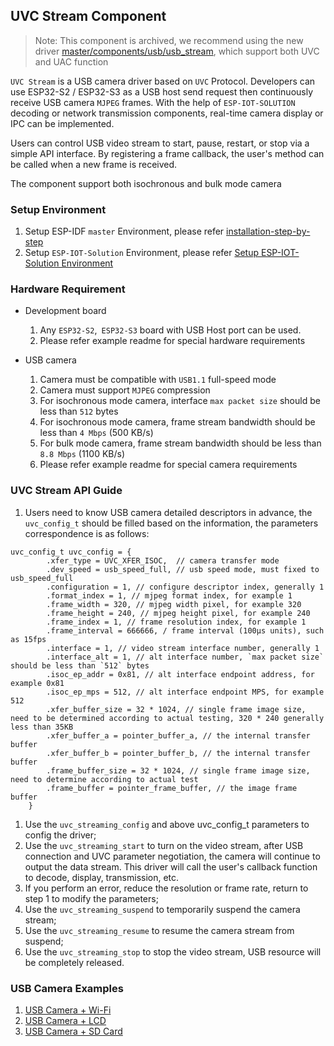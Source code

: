 ## UVC Stream Component

> Note: This component is archived, we recommend using the new driver [master/components/usb/usb_stream](https://github.com/espressif/esp-iot-solution/tree/master/components/usb/usb_stream), which support both UVC and UAC function

`UVC Stream` is a USB camera driver based on `UVC` Protocol. Developers can use ESP32-S2 / ESP32-S3 as a USB host send request then continuously receive USB camera `MJPEG` frames. With the help of `ESP-IOT-SOLUTION` decoding or network transmission components, real-time camera display or IPC can be implemented.

Users can control USB video stream to start, pause, restart, or stop via a simple API interface. By registering a frame callback, the user's method can be called when a new frame is received.

The component support both isochronous and bulk mode camera

### Setup Environment

1. Setup ESP-IDF `master` Environment, please refer [installation-step-by-step](https://docs.espressif.com/projects/esp-idf/en/latest/esp32s2/get-started/index.html#installation-step-by-step)
2. Setup `ESP-IOT-Solution` Environment, please refer [Setup ESP-IOT-Solution Environment](../../../README.md)

### Hardware Requirement

* Development board

  1. Any `ESP32-S2`,` ESP32-S3` board with USB Host port can be used.
  2. Please refer example readme for special hardware requirements

* USB camera

  1. Camera must be compatible with `USB1.1` full-speed mode
  2. Camera must support `MJPEG` compression
  3. For isochronous mode camera, interface `max packet size` should be less than `512` bytes
  4. For isochronous mode camera, frame stream bandwidth should be less than `4 Mbps` (500 KB/s)
  5. For bulk mode camera, frame stream bandwidth should be less than `8.8 Mbps` (1100 KB/s)
  6. Please refer example readme for special camera requirements

### UVC Stream API Guide

1. Users need to know USB camera detailed descriptors in advance, the` uvc_config_t` should be filled based on the information, the parameters correspondence is as follows:

```
uvc_config_t uvc_config = {
        .xfer_type = UVC_XFER_ISOC,  // camera transfer mode
        .dev_speed = usb_speed_full, // ​​usb speed mode, must fixed to usb_speed_full
        .configuration = 1, // configure descriptor index, generally 1
        .format_index = 1, // mjpeg format index, for example 1
        .frame_width = 320, // mjpeg width pixel, for example 320
        .frame_height = 240, // mjpeg height pixel, for example 240
        .frame_index = 1, // frame resolution index, for example 1
        .frame_interval = 666666, / frame interval (100µs units), such as 15fps
        .interface = 1, // video stream interface number, generally 1
        .interface_alt = 1, // alt interface number, `max packet size` should be less than `512` bytes
        .isoc_ep_addr = 0x81, // alt interface endpoint address, for example 0x81
        .isoc_ep_mps = 512, // alt interface endpoint MPS, for example 512
        .xfer_buffer_size = 32 * 1024, // single frame image size, need to be determined according to actual testing, 320 * 240 generally less than 35KB
        .xfer_buffer_a = pointer_buffer_a, // the internal transfer buffer
        .xfer_buffer_b = pointer_buffer_b, // the internal transfer buffer
        .frame_buffer_size = 32 * 1024, // single frame image size, need to determine according to actual test
        .frame_buffer = pointer_frame_buffer, // the image frame buffer
    }
```

1. Use the `uvc_streaming_config` and above uvc_config_t parameters to config the driver;
2. Use the `uvc_streaming_start` to turn on the video stream, after USB connection and UVC parameter negotiation, the camera will continue to output the data stream. This driver will call the user's callback function to decode, display, transmission, etc.
3. If you perform an error, reduce the resolution or frame rate, return to step 1 to modify the parameters;
4. Use the `uvc_streaming_suspend` to temporarily suspend the camera stream;
5. Use the `uvc_streaming_resume` to resume the camera stream from suspend;
6. Use the `uvc_streaming_stop` to stop the video stream, USB resource will be completely released.

### USB Camera Examples

1. [USB Camera + Wi-Fi](../../../examples/usb/host/usb_camera_wifi_transfer)
2. [USB Camera + LCD](../../../examples/usb/host/usb_camera_lcd_display)
3. [USB Camera + SD Card](../../../examples/usb/host/usb_camera_sd_card)
